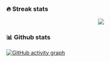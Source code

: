 ### 🔥 Streak stats

<p align="center">
    <img src="https://github-readme-streak-stats.herokuapp.com/?user=rithviknishad&theme=vue&hide_border=true"/>
</p>

### 📊 Github stats

[![GitHub activity graph](https://activity-graph.herokuapp.com/graph?username=rithviknishad&theme=github-light)](https://github.com/ashutosh00710/github-readme-activity-graph)
